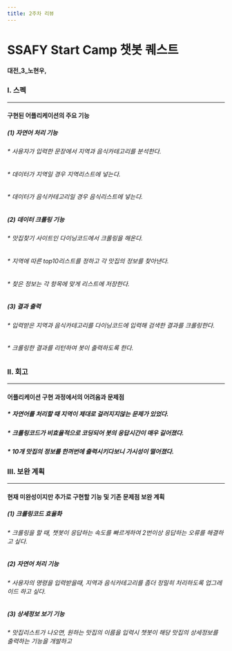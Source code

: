 ```yaml
---
title: 2주차 리뷰
---
```


<h1> SSAFY Start Camp 챗봇 퀘스트
  
  <h4> 대전_3_노현우, <https://github.com/HyeanWoo/>




<h3> I. 스펙

* * *
  
<h4> 구현된 어플리케이션의 주요 기능

<h5> (1) 자연어 처리 기능

  <h6> * 사용자가 입력한 문장에서 지역과 음식카테고리를 분석한다.
  <h6> * 데이터가 지역일 경우 지역리스트에 넣는다.
  <h6> * 데이터가 음식카테고리일 경우 음식리스트에 넣는다.
  
<h5> (2) 데이터 크롤링 기능

  <h6> * 맛집찾기 사이트인 다이닝코드에서 크롤링을 해온다.
  <h6> * 지역에 따른 top10리스트를 정하고 각 맛집의 정보를 찾아낸다.
  <h6> * 찾은 정보는 각 항목에 맞게 리스트에 저장한다.
  
<h5> (3) 결과 출력

  <h6> * 입력받은 지역과 음식카테고리를 다이닝코드에 입력해 검색한 결과를 크롤링한다.
  <h6> * 크롤링한 결과를 리턴하여 봇이 출력하도록 한다.
  
  
  
<h3> II. 회고
  
* * *
  
<h4> 어플리케이션 구현 과정에서의 어려움과 문제점

  <h5> * 자연어를 처리할 때 지역이 제대로 걸러지지않는 문제가 있었다.
  <h5> * 크롤링코드가 비효율적으로 코딩되어 봇의 응답시간이 매우 길어졌다.
  <h5> * 10개 맛집의 정보를 한꺼번에 출력시키다보니 가시성이 떨어졌다.
  
  
  
<h3> III. 보완 계획
  
* * *
  
<h4> 현재 미완성이지만 추가로 구현할 기능 및 기존 문제점 보완 계획

<h5> (1) 크롤링코드 효율화

  <h6> * 크롤링을 할 때, 챗봇이 응답하는 속도를 빠르게하여 2번이상 응답하는 오류를 해결하고 싶다.
  
<h5> (2) 자연어 처리 기능

  <h6> * 사용자의 명령을 입력받을때, 지역과 음식카테고리를 좀더 정밀히 처리하도록 업그레이드 하고 싶다.
  
<h5> (3) 상세정보 보기 기능

  <h6> * 맛집리스트가 나오면, 원하는 맛집의 이름을 입력시 챗봇이 해당 맛집의 상세정보를 출력하는 기능을 개발하고 
